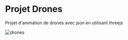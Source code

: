 # Projet Drones

Projet d'animation de drones avec json en utilisant threejs

![drones](https://user-images.githubusercontent.com/43220602/105611220-3fc05d80-5db4-11eb-80e4-7c65b4f3e009.png)
